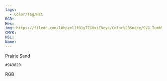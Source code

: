 ```yaml
---
tags:
  - Color/Tag/NTC
RGB:
Hex:
img: https://filedn.com/l0hpzxl1f01yT7GHxtF8cyk/Color%20Snake/SVG_Tumb%20Mass%20No%20Name/9A3820.svg
CMYK:
HSL:
Name:
---
```

Prairie Sand
```palette
#9A3820
```
RGB
